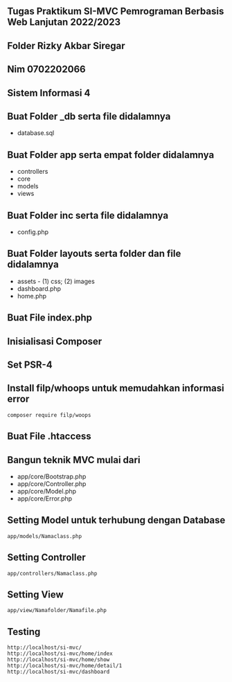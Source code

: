 ## Tugas Praktikum SI-MVC Pemrograman Berbasis Web Lanjutan 2022/2023

## Folder Rizky Akbar Siregar

## Nim 0702202066

## Sistem Informasi 4

## Buat Folder \_db serta file didalamnya

- database.sql

## Buat Folder app serta empat folder didalamnya

- controllers
- core
- models
- views

## Buat Folder inc serta file didalamnya

- config.php

## Buat Folder layouts serta folder dan file didalamnya

- assets - (1) css; (2) images
- dashboard.php
- home.php

## Buat File index.php

## Inisialisasi Composer

## Set PSR-4

## Install filp/whoops untuk memudahkan informasi error

```
composer require filp/woops
```

## Buat File .htaccess

## Bangun teknik MVC mulai dari

- app/core/Bootstrap.php
- app/core/Controller.php
- app/core/Model.php
- app/core/Error.php

## Setting Model untuk terhubung dengan Database

```
app/models/Namaclass.php
```

## Setting Controller

```
app/controllers/Namaclass.php
```

## Setting View

```
app/view/Namafolder/Namafile.php
```

## Testing

```
http://localhost/si-mvc/
http://localhost/si-mvc/home/index
http://localhost/si-mvc/home/show
http://localhost/si-mvc/home/detail/1
http://localhost/si-mvc/dashboard
```
